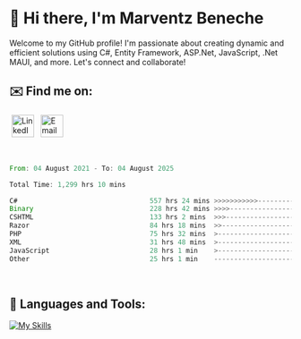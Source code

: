# 👋 Hi there, I'm Marventz Beneche

Welcome to my GitHub profile! I'm passionate about creating dynamic and efficient solutions using C#, Entity Framework, ASP.Net, JavaScript, .Net MAUI, and more. Let's connect and collaborate!

## ✉️ Find me on:
 <a href="https://linkedin.com/in/benechem" target="_blank" rel="noopener noreferrer"> <img src="https://icons.iconarchive.com/icons/limav/flat-gradient-social/512/Linkedin-icon.png" alt="LinkedIn" height="40" style="vertical-align:top; margin:4px"></a>
 <a href="mailto:info@benechem.co"> <img src="https://icons.iconarchive.com/icons/dtafalonso/android-lollipop/512/Gmail-icon.png" alt="Email" height="40" style="vertical-align:top; margin:4px"></a>
</p>

<br/>
<!--START_SECTION:waka-->

```rust
From: 04 August 2021 - To: 04 August 2025

Total Time: 1,299 hrs 10 mins

C#                                 557 hrs 24 mins >>>>>>>>>>>--------------   42.09 %
Binary                             228 hrs 42 mins >>>>---------------------   17.27 %
CSHTML                             133 hrs 2 mins  >>>----------------------   10.05 %
Razor                              84 hrs 18 mins  >>-----------------------   06.37 %
PHP                                75 hrs 32 mins  >------------------------   05.71 %
XML                                31 hrs 48 mins  >------------------------   02.40 %
JavaScript                         28 hrs 1 min    >------------------------   02.12 %
Other                              25 hrs 1 min    -------------------------   01.89 %
```

<!--END_SECTION:waka-->
<br />

## 🧰 Languages and Tools:

[![My Skills](https://skillicons.dev/icons?i=js,html,css,cs,java,php,mysql,dotnet,bootstrap,visualstudio,vscode,androidstudio,azure,xd,wordpress,raspberrypi)](https://skillicons.dev)
<br />


